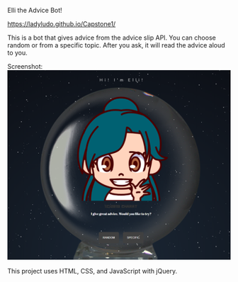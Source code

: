 Elli the Advice Bot!

https://ladyludo.github.io/Capstone1/

This is a bot that gives advice from the advice slip API. You can choose random or from a specific topic. After you ask, it will read the advice aloud to you.

Screenshot:
![Landing Page](screenshots/screenshot.png?raw=true)

This project uses HTML, CSS, and JavaScript with jQuery.